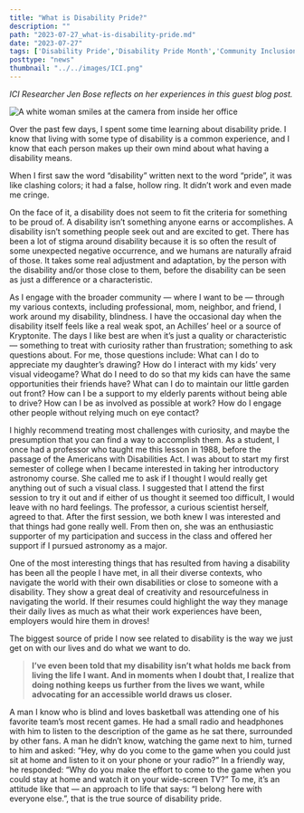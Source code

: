 ```yaml
---
title: "What is Disability Pride?"
description: ""
path: "2023-07-27_what-is-disability-pride.md"
date: "2023-07-27"
tags: ['Disability Pride','Disability Pride Month','Community Inclusion','ICI']
posttype: "news"
thumbnail: "../../images/ICI.png"
---
```



_ICI Researcher Jen Bose reflects on her experiences in this guest blog post._

![A white woman smiles at the camera from inside her office](/images/1_d-1wzljdv0vcungez-pfsg-320w.jpg 'Jen Bose smiling in her office.')



Over the past few days, I spent some time learning about disability pride. I know that living with some type of disability is a common experience, and I know that each person makes up their own mind about what having a disability means.

When I first saw the word “disability” written next to the word “pride”, it was like clashing colors; it had a false, hollow ring. It didn’t work and even made me cringe.

On the face of it, a disability does not seem to fit the criteria for something to be proud of. A disability isn’t something anyone earns or accomplishes. A disability isn’t something people seek out and are excited to get. There has been a lot of stigma around disability because it is so often the result of some unexpected negative occurrence, and we humans are naturally afraid of those. It takes some real adjustment and adaptation, by the person with the disability and/or those close to them, before the disability can be seen as just a difference or a characteristic.

As I engage with the broader community — where I want to be — through my various contexts, including professional, mom, neighbor, and friend, I work around my disability, blindness. I have the occasional day when the disability itself feels like a real weak spot, an Achilles’ heel or a source of Kryptonite. The days I like best are when it’s just a quality or characteristic — something to treat with curiosity rather than frustration; something to ask questions about. For me, those questions include: What can I do to appreciate my daughter’s drawing? How do I interact with my kids’ very visual videogame? What do I need to do so that my kids can have the same opportunities their friends have? What can I do to maintain our little garden out front? How can I be a support to my elderly parents without being able to drive? How can I be as involved as possible at work? How do I engage other people without relying much on eye contact?

I highly recommend treating most challenges with curiosity, and maybe the presumption that you can find a way to accomplish them. As a student, I once had a professor who taught me this lesson in 1988, before the passage of the Americans with Disabilities Act. I was about to start my first semester of college when I became interested in taking her introductory astronomy course. She called me to ask if I thought I would really get anything out of such a visual class. I suggested that I attend the first session to try it out and if either of us thought it seemed too difficult, I would leave with no hard feelings. The professor, a curious scientist herself, agreed to that. After the first session, we both knew I was interested and that things had gone really well. From then on, she was an enthusiastic supporter of my participation and success in the class and offered her support if I pursued astronomy as a major.

One of the most interesting things that has resulted from having a disability has been all the people I have met, in all their diverse contexts, who navigate the world with their own disabilities or close to someone with a disability. They show a great deal of creativity and resourcefulness in navigating the world. If their resumes could highlight the way they manage their daily lives as much as what their work experiences have been, employers would hire them in droves!

The biggest source of pride I now see related to disability is the way we just get on with our lives and do what we want to do.

> **I’ve even been told that my disability isn’t what holds me back from living the life I want. And in moments when I doubt that, I realize that doing nothing keeps us further from the lives we want, while advocating for an accessible world draws us closer.**

A man I know who is blind and loves basketball was attending one of his favorite team’s most recent games. He had a small radio and headphones with him to listen to the description of the game as he sat there, surrounded by other fans. A man he didn’t know, watching the game next to him, turned to him and asked: “Hey, why do you come to the game when you could just sit at home and listen to it on your phone or your radio?” In a friendly way, he responded: “Why do you make the effort to come to the game when you could stay at home and watch it on your wide-screen TV?” To me, it’s an attitude like that — an approach to life that says: “I belong here with everyone else.”, that is the true source of disability pride.
